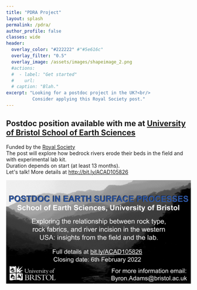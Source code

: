 ```yaml
---
title: "PDRA Project"
layout: splash
permalink: /pdra/
author_profile: false
classes: wide
header:
  overlay_color: "#222222" #"#5e616c"
  overlay_filter: "0.5"
  overlay_image: /assets/images/shapeimage_2.png
  #actions:
  #  - label: "Get started"
  #    url: 
  # caption: "Blah."
excerpt: "Looking for a postdoc project in the UK?<br/>
          Consider applying this Royal Society post."
---
```

## Postdoc position available with me at [University of Bristol School of Earth Sciences](http://www.bristol.ac.uk/earthsciences/)
Funded by the [Royal Society](https://royalsociety.org/)  
The post will explore how bedrock rivers erode their beds in the field and with experimental lab kit.   
Duration depends on start (at least 13 months).   
Let's talk! More details at http://bit.ly/ACAD105826

![pdra](/assets/images/pdra_twitter_ad.png)
